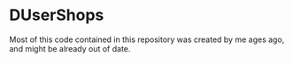 # DUserShops
Most of this code contained in this repository was created by me ages ago, and might be already out of date.
